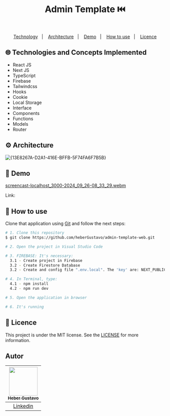 <h1 align="center">Admin Template ⏮️</h1>
<p align="center">
  
</p>

</br>
<p align="center">
  <a href="#globe_with_meridians-Technologies-and-Concepts-Implemented">Technology</a>&nbsp;&nbsp;&nbsp;|&nbsp;&nbsp;&nbsp;
   <a href="#gear-Architecture">Architecture</a>&nbsp;&nbsp;&nbsp;|&nbsp;&nbsp;&nbsp;
   <a href="#round_pushpin-demo">Demo</a>&nbsp;&nbsp;&nbsp;|&nbsp;&nbsp;&nbsp;
  <a href="#wrench-How-to-use">How to use</a>&nbsp;&nbsp;&nbsp;|&nbsp;&nbsp;&nbsp;
  <a href="#memo-Licence">Licence</a>
</p>

## :globe_with_meridians: Technologies and Concepts Implemented

- React JS
- Next JS
- TypeScript
- Firebase
- Tailwindcss
- Hooks
- Cookie
- Local Storage
- Interface
- Components
- Functions
- Models
- Router


## :gear: Architecture
![{13E8267A-D2A1-416E-BFFB-5F74FA6F7B5B}](https://github.com/user-attachments/assets/ec99201a-c8d5-4602-9844-b8f4b419de6c)

## :round_pushpin: Demo
[screencast-localhost_3000-2024_09_26-08_33_29.webm](https://github.com/user-attachments/assets/3a74413f-32a7-4440-b52d-2c36d9de54a2)

Link: 

## :wrench: How to use

Clone that application using [Git](https://git-scm.com) and follow the next steps:

```bash
# 1. Clone this repository
$ git clone https://github.com/heberGustavo/admin-template-web.git

# 2. Open the project in Visual Studio Code

# 3. FIREBASE: It's necessary:
  3.1 - Create project in Firebase
  3.2 - Create Firestore Database
  3.2 - Create and config file ".env.local". The 'key' are: NEXT_PUBLIC_FIREBASE_API_KEY, NEXT_PUBLIC_FIREBASE_AUTH_DOMAIN and NEXT_PUBLIC_FIREBASE_PROJECT_ID

# 4. In Terminal, type:
  4.1 - npm install
  4.2 - npm run dev

# 5. Open the application in browser

# 6. It's running 

```


## :memo: Licence 
This project is under the MIT license. See the [LICENSE](https://github.com/heberGustavo/admin-template-web/blob/master/LICENSE) for more information.

## Autor

| [<img src="https://avatars.githubusercontent.com/u/44476616?v=4" style="max-width: 100%;width: 90px;"><br><sub>Heber Gustavo</sub>](https://github.com/heberGustavo) |
| :---: |
|[Linkedin](https://www.linkedin.com/in/heber-gustavo/)|

